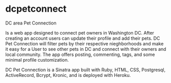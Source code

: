 dcpetconnect
============

DC area Pet Connection

Is a web app designed to connect pet owners in Washington DC. After creating an account users can update their profile and add their pets. DC Pet Connection will filter pets by their respective nieghborhoods and make it easy for a User to see other pets in DC and connect with their owners and local community. The app offers posting, commenting, tags, and some minimal profile customization. 

DC Pet Connection is a Sinatra app built with Ruby, HTML, CSS, Postgresql, ActiveRecord, Bcrypt, Kronic, and is deployed with Heroku.

